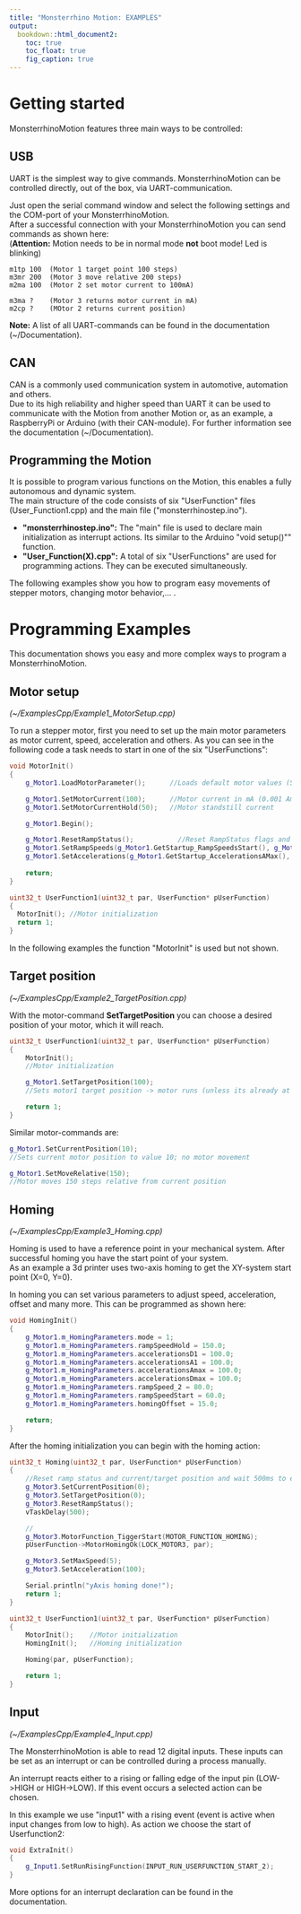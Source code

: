 ```yaml
---
title: "Monsterrhino Motion: EXAMPLES"
output: 
  bookdown::html_document2:
    toc: true
    toc_float: true
    fig_caption: true
---
```


# Getting started

MonsterrhinoMotion features three main ways to be controlled:  

## USB
UART is the simplest way to give commands. MonsterrhinoMotion can be controlled directly, out of the box, via UART-communication.  

Just open the serial command window and select the following settings and the COM-port of your MonsterrhinoMotion.  
After a successful connection with your MonsterrhinoMotion you can send commands as shown here:  
(**Attention:** Motion needs to be in normal mode **not** boot mode! Led is blinking)
```
m1tp 100  (Motor 1 target point 100 steps)
m3mr 200  (Motor 3 move relative 200 steps)
m2ma 100  (Motor 2 set motor current to 100mA)

m3ma ?    (Motor 3 returns motor current in mA)
m2cp ?    (MOtor 2 returns current position)
```
**Note:** A list of all UART-commands can be found in the documentation (~/Documentation).

## CAN
CAN is a commonly used communication system in automotive, automation and others.  
Due to its high reliability and higher speed than UART it can be used to communicate with the Motion from another Motion or, as an example, a RaspberryPi or Arduino (with their CAN-module).
For further information see the documentation (~/Documentation).

[TODO: Insert image of simple CAN functionality]: <>

## Programming the Motion
It is possible to program various functions on the Motion, this enables a fully autonomous and dynamic system.  
The main structure of the code consists of six "UserFunction" files (User_Function1.cpp) and the main file ("monsterrhinostep.ino").  

- **"monsterrhinostep.ino":** The "main" file is used to declare main initialization as interrupt actions. Its similar to the Arduino "void setup()"" function.  
- **"User_Function(X).cpp":** A total of six "UserFunctions" are used for programming actions. They can be executed simultaneously.

The following examples show you how to program easy movements of stepper motors, changing motor behavior,... .  

[TODO: Insert image of file blocks main, userfunc1,etc]: <>

# Programming Examples

This documentation shows you easy and more complex ways to program a MonsterrhinoMotion.

## Motor setup
*(~/ExamplesCpp/Example1_MotorSetup.cpp)*

To run a stepper motor, first you need to set up the main motor parameters as motor current, speed, acceleration and others.
As you can see in the following code a task needs to start in one of the six "UserFunctions":  

```C++
void MotorInit()
{
	g_Motor1.LoadMotorParameter();		//Loads default motor values (SenseResitor, Current, ...)

	g_Motor1.SetMotorCurrent(100);		//Motor current in mA (0.001 Ampere)
	g_Motor1.SetMotorCurrentHold(50);	//Motor standstill current

	g_Motor1.Begin();					        				

	g_Motor1.ResetRampStatus();			  //Reset RampStatus flags and set ramp Speed/Acceleration to default
	g_Motor1.SetRampSpeeds(g_Motor1.GetStartup_RampSpeedsStart(), g_Motor1.GetStartup_RampSpeedsStop(), g_Motor1.GetStartup_RampSpeedsHold()); //Start, stop, threshold speeds
	g_Motor1.SetAccelerations(g_Motor1.GetStartup_AccelerationsAMax(), g_Motor1.GetStartup_AccelerationsDMax(), g_Motor1.GetStartup_AccelerationsA1(), g_Motor1.GetStartup_AccelerationsD1());
	
	return;
}

uint32_t UserFunction1(uint32_t par, UserFunction* pUserFunction)
{
  MotorInit(); //Motor initialization
  return 1;
}
```
In the following examples the function "MotorInit" is used but not shown.  

## Target position
*(~/ExamplesCpp/Example2_TargetPosition.cpp)*  

With the motor-command **SetTargetPosition** you can choose a desired position of your motor, which it will reach.  

```C++  
uint32_t UserFunction1(uint32_t par, UserFunction* pUserFunction)
{
	MotorInit();									
	//Motor initialization

	g_Motor1.SetTargetPosition(100);			
	//Sets motor1 target position -> motor runs (unless its already at that position)

	return 1;
}
```
Similar motor-commands are:  
```C++  
g_Motor1.SetCurrentPosition(10);  
//Sets current motor position to value 10; no motor movement

g_Motor1.SetMoveRelative(150);  
//Motor moves 150 steps relative from current position
```
## Homing
*(~/ExamplesCpp/Example3_Homing.cpp)*  

Homing is used to have a reference point in your mechanical system. After successful homing you have the start point of your system.  
As an example a 3d printer uses two-axis homing to get the XY-system start point (X=0, Y=0).  

In homing you can set various parameters to adjust speed, acceleration, offset and many more. This can be programmed as shown here:  
```C++
void HomingInit()
{
	g_Motor1.m_HomingParameters.mode = 1;
	g_Motor1.m_HomingParameters.rampSpeedHold = 150.0;
	g_Motor1.m_HomingParameters.accelerationsD1 = 100.0;
	g_Motor1.m_HomingParameters.accelerationsA1 = 100.0;
	g_Motor1.m_HomingParameters.accelerationsAmax = 100.0;
	g_Motor1.m_HomingParameters.accelerationsDmax = 100.0;
	g_Motor1.m_HomingParameters.rampSpeed_2 = 80.0;
	g_Motor1.m_HomingParameters.rampSpeedStart = 60.0;
	g_Motor1.m_HomingParameters.homingOffset = 15.0;

	return;
}
```
After the homing initialization you can begin with the homing action:
```C++
uint32_t Homing(uint32_t par, UserFunction* pUserFunction)
{
	//Reset ramp status and current/target position and wait 500ms to ensure
	g_Motor3.SetCurrentPosition(0);
	g_Motor3.SetTargetPosition(0);
	g_Motor3.ResetRampStatus();
	vTaskDelay(500);

	//
	g_Motor3.MotorFunction_TiggerStart(MOTOR_FUNCTION_HOMING);
	pUserFunction->MotorHomingOk(LOCK_MOTOR3, par);

	g_Motor3.SetMaxSpeed(5);
	g_Motor3.SetAcceleration(100);

	Serial.println("yAxis homing done!");
	return 1;
}

uint32_t UserFunction1(uint32_t par, UserFunction* pUserFunction)
{
	MotorInit();	//Motor initialization
	HomingInit();	//Homing initialization

	Homing(par, pUserFunction);

	return 1;
}
```

## Input
*(~/ExamplesCpp/Example4_Input.cpp)*  

The MonsterrhinoMotion is able to read 12 digital inputs. These inputs can be set as an interrupt or can be controlled during a process manually.

An interrupt reacts either to a rising or falling edge of the input pin (LOW->HIGH or HIGH->LOW). If this event occurs a selected action can be chosen.  

In this example we use "input1" with a rising event (event is active when input changes from low to high). As action we choose the start of Userfunction2:
```C++
void ExtraInit()
{
	g_Input1.SetRunRisingFunction(INPUT_RUN_USERFUNCTION_START_2);
}
```
More options for an interrupt declaration can be found in the documentation.
